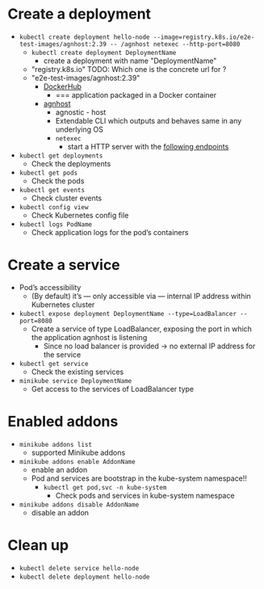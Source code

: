 
# Create a deployment
* `kubectl create deployment hello-node --image=registry.k8s.io/e2e-test-images/agnhost:2.39 -- /agnhost netexec --http-port=8080`
  * `kubectl create deployment DeploymentName`
    * create a deployment with name "DeploymentName"
  * "registry.k8s.io"  TODO: Which one is the concrete url for ?
  * "e2e-test-images/agnhost:2.39"
    * [DockerHub](https://hub.docker.com/layers/opsdockerimage/e2e-test-images-agnhost/2.39/images/sha256-93c166faf53dba3c9c4227e2663ec1247e2a9a193d7b59eddd15244a3e331c3e)
      * === application packaged in a Docker container
    * [agnhost](https://pkg.go.dev/k8s.io/kubernetes/test/images/agnhost#section-readme)
      * agnostic - host
      * Extendable CLI which outputs and behaves same in any underlying OS
      * `netexec`
        * start a HTTP server with the [following endpoints](https://pkg.go.dev/k8s.io/kubernetes/test/images/agnhost#readme-netexec)
* `kubectl get deployments`
  * Check the deployments
* `kubectl get pods`
  * Check the pods
* `kubectl get events`
  * Check cluster events
* `kubectl config view`
  * Check Kubernetes config file
* `kubectl logs PodName`
  * Check application logs for the pod’s containers

# Create a service
* Pod’s accessibility
  * (By default) it’s — only accessible via — internal IP address within Kubernetes cluster
* `kubectl expose deployment DeploymentName --type=LoadBalancer --port=8080`
  * Create a service of type LoadBalancer, exposing the port in which the application agnhost is listening
    * Since no load balancer is provided -> no external IP address for the service
* `kubectl get service`
  * Check the existing services
* `minikube service DeploymentName`
  * Get access to the services of LoadBalancer type

# Enabled addons
* `minikube addons list`
  * supported Minikube addons
* `minikube addons enable AddonName`
  * enable an addon
  * Pod and services are bootstrap in the kube-system namespace!!
    * `kubectl get pod,svc -n kube-system`
      * Check pods and services in kube-system namespace
* `minikube addons disable AddonName`
  * disable an addon

# Clean up
* `kubectl delete service hello-node`
* `kubectl delete deployment hello-node`